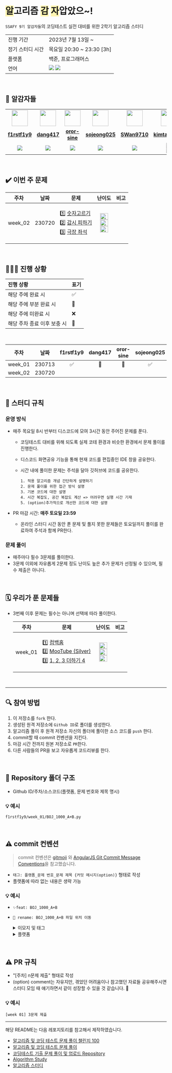 # <span style='background-color: #fff5b1'>알</span>고리즘 <span style='background-color: #fff5b1'>감</span> <span style='background-color: #fff5b1'>자</span>압았으~!

`SSAFY 9기 알감자들`의 코딩테스트 실전 대비를 위한 2학기 알고리즘 스터디

<table>
  <tr>
    <td>진행 기간</td>
    <td>2023년 7월 13일 ~ </td>
  </tr>
  <tr>
    <td>정기 스터디 시간</td>
    <td>목요일 20:30 ~ 23:30 [3h] </td>
  </tr>
  <tr>
    <td>플랫폼</td>
    <td>백준, 프로그래머스</td>
  </tr>
  <tr>
    <td>언어</td>
    <td>
<img src="https://img.shields.io/badge/Python-3776AB?style=for-the-badge&logo=python&logoColor=white">
<img src="https://img.shields.io/badge/Java-007396.svg?&style=for-the-badge&logo=Java&logoColor=white">
    </td>
  </tr>
</table>

<br/>

## 🥔 알감자들

<table>
 <tr>
    <td align="center"><a href="https://github.com/f1rstf1y9"><img src="https://avatars.githubusercontent.com/u/94157035" width="50px;" alt=""></a></td>
    <td align="center"><a href="https://github.com/dang417"><img src="https://avatars.githubusercontent.com/u/122499665" width="50px;" alt=""></a></td>
    <td align="center"><a href="https://github.com/oror-sine"><img src="https://avatars.githubusercontent.com/u/100359826" width="50px;" alt=""></a></td>
    <td align="center"><a href="https://github.com/sojeong025"><img src="https://avatars.githubusercontent.com/u/122499632" width="50px;" alt=""></a></td>
    <td align="center"><a href="https://github.com/SWan9710"><img src="https://avatars.githubusercontent.com/u/122499680" width="50px;" alt=""></a></td>
    <td align="center"><a href="https://github.com/kimta2hwan"><img src="https://avatars.githubusercontent.com/u/96599232" width="50px;" alt=""></a></td>
  </tr>
  <tr>
    <td align="center"><a href="https://github.com/f1rstf1y9"><b>f1rstf1y9</b></a></td>
    <td align="center"><a href="https://github.com/dang417"><b>dang417</b></a></td>
    <td align="center"><a href="https://github.com/oror-sine"><b>oror-sine</b></a></td>
    <td align="center"><a href="https://github.com/sojeong025"><b>sojeong025</b></a></td>
    <td align="center"><a href="https://github.com/SWan9710"><b>SWan9710</b></a></td>
    <td align="center"><a href="https://github.com/kimta2hwan"><b>kimta2hwan</b></a></td>
  </tr>
  <tr> 
    <td align="center"><img src="https://img.shields.io/badge/Python-3776AB?style=for-the-badge&logo=python&logoColor=white"></td>
    <td align="center"><img src="https://img.shields.io/badge/Python-3776AB?style=for-the-badge&logo=python&logoColor=white"></td>
    <td align="center"><img src="https://img.shields.io/badge/Python-3776AB?style=for-the-badge&logo=python&logoColor=white"></td>
    <td align="center"><img src="https://img.shields.io/badge/Python-3776AB?style=for-the-badge&logo=python&logoColor=white"></td>
    <td align="center"><img src="https://img.shields.io/badge/Python-3776AB?style=for-the-badge&logo=python&logoColor=white"></td>
    <td align="center"><img src="https://img.shields.io/badge/Java-007396?style=for-the-badge&logo=java&logoColor=white"><br/><img src="https://img.shields.io/badge/Python-3776AB?style=for-the-badge&logo=python&logoColor=white"></td>
  </tr> 
</table>

<br/>

## ✔️ 이번 주 문제

|  주차   |  날짜  |                                                                                               문제                                                                                               |                                                                                                                               난이도                                                                                                                               |   비고   |
| :-----: | :----: | :----------------------------------------------------------------------------------------------------------------------------------------------------------------------------------------------: | :----------------------------------------------------------------------------------------------------------------------------------------------------------------------------------------------------------------------------------------------------------------: | :------: |
| week_02 | 230720 | <p align=left> 1️⃣ [숫자고르기](https://www.acmicpc.net/problem/2668) <br> 2️⃣ [감시 피하기](https://www.acmicpc.net/problem/18428) <br> 3️⃣ [극장 좌석](https://www.acmicpc.net/problem/2302) </p> | <img height="20px" width="25px" src="https://static.solved.ac/tier_small/11.svg"/> <br> <img height="20px" width="25px" src="https://static.solved.ac/tier_small/11.svg"/> <br> <img height="20px" width="25px" src="https://static.solved.ac/tier_small/10.svg"/> | <br><br> |

<br/>

## 🧑🏻‍💻 진행 상황

| 진행 상황                   | 표기 |
| :-------------------------- | :--- |
| 해당 주에 완료 시           | ✅   |
| 해당 주에 부분 완료 시      | 🔢   |
| 해당 주에 미완료 시         | ❌   |
| 해당 주차 종료 이후 보충 시 | 🔺   |

<br>

|  주차   |  날짜  | f1rstf1y9 | dang417 | oror-sine | sojeong025 | SWan9710 | kimta2hwan |
| :-----: | :----: | :-------: | :-----: | :-------: | :--------: | :------: | :--------: |
| week_01 | 230713 |    ✅     |   🔺    |    🔺     |     ✅     |    ✅    |     ✅     |
| week_02 | 230720 |           |         |           |            |          |            |

<br/>

## 📌 스터디 규칙

### 운영 방식

- 매주 목요일 8시 반부터 디스코드에 모여 3시간 동안 주어진 문제를 푼다.

  - 코딩테스트 대비를 위해 되도록 실제 코테 환경과 비슷한 환경에서 문제 풀이를 진행한다.
  - 디스코드 화면공유 기능을 통해 현재 코드를 편집중인 IDE 창을 공유한다.
  - 시간 내에 풀이한 문제는 주석을 달아 깃허브에 코드를 공유한다.

    ```
    1. 적용 알고리즘 개념 간단하게 설명하기
    2. 문제 풀이를 위한 접근 방식 설명
    3. 기본 코드에 대한 설명
    4. 시간 복잡도, 공간 복잡도 계산 => 어려우면 실행 시간 기재
    5. (option)추가적으로 개선한 코드에 대한 설명
    ```

- PR 마감 시간: **매주 토요일 23:59**
  - 온라인 스터디 시간 동안 푼 문제 및 풀지 못한 문제들은 토요일까지 풀이를 완료하여 주석과 함께 PR한다.

### 문제 풀이

- 매주마다 필수 3문제를 풀이한다.
- 3문제 이외에 자유롭게 2문제 정도 난이도 높은 추가 문제가 선정될 수 있으며, 필수 제출은 아니다.

<br/>

## 🗓 우리가 푼 문제들

- 3번째 이후 문제는 필수는 아니며 선택에 따라 풀이한다.

  |  주차   |                                                                                                   문제                                                                                                    |                                                                                                                               난이도                                                                                                                               |       비고       |
  | :-----: | :-------------------------------------------------------------------------------------------------------------------------------------------------------------------------------------------------------: | :----------------------------------------------------------------------------------------------------------------------------------------------------------------------------------------------------------------------------------------------------------------: | :--------------: |
  | week_01 | <p align=left> 1️⃣ [컴백홈](https://www.acmicpc.net/problem/1189) <br> 2️⃣ [MooTube (Silver)](https://www.acmicpc.net/problem/15591) <br> 3️⃣ [1, 2, 3 더하기 4](https://www.acmicpc.net/problem/15989) </p> | <img height="20px" width="25px" src="https://static.solved.ac/tier_small/10.svg"/> <br> <img height="20px" width="25px" src="https://static.solved.ac/tier_small/11.svg"/> <br> <img height="20px" width="25px" src="https://static.solved.ac/tier_small/10.svg"/> | <br><br><br><br> |

  <br/>

---

## 🔍 참여 방법

1. 이 저장소를 `fork` 한다.
2. 생성된 원격 저장소에 `Github ID`로 폴더를 생성한다.
3. 알고리즘 풀이 후 원격 저장소 자신의 폴더에 풀이한 소스 코드를 `push` 한다.
4. commit할 때 commit 컨벤션을 지킨다.
5. 마감 시간 전까지 원본 저장소로 `PR`한다.
6. 다른 사람들의 PR을 보고 자유롭게 코드리뷰를 한다.

<br/>

## 📁 Repository 폴더 구조

- Github ID/주차/소스코드(플랫폼, 문제 번호와 제목 명시)

### 💡 예시

`f1rstf1y9/week_01/BOJ_1000_A+B.py`

<br/>

## ⚠️ commit 컨벤션

> commit 컨벤션은 [gitmoji](https://gitmoji.dev/)
> 와 [AngularJS Git Commit Message Conventions](https://gist.github.com/stephenparish/9941e89d80e2bc58a153)을 참고했습니다.

- `태그: 플랫폼_문제 번호_문제 제목 {커밋 메시지(option)}` 형태로 작성
- 플랫폼에 따라 없는 내용은 생략 가능

### 💡 예시

- `✨feat: BOJ_1000_A+B`
- `🚚 rename: BOJ_1000_A+B 파일 위치 이동`

  <details>

  <summary> 이모지 및 태그 </summary>

  - 이모지는 선택에 따라 활용한다.

  | 이모지 | 태그     | 설명                                  |
  | :----- | :------- | :------------------------------------ |
  | ✨     | feat     | 새로운 기능 추가                      |
  | 🐛     | fix      | 버그 수정                             |
  | ♻️     | refactor | 코드 리팩토링                         |
  | ✏️     | comment  | 주석 추가(코드 변경 X) 혹은 오타 수정 |
  | 📝     | docs     | README와 같은 문서 수정               |
  | 🔀     | merge    | merge                                 |
  | 🚚     | rename   | 파일, 폴더명 수정 혹은 이동           |

  </details>

  <details>

  <summary> 플랫폼 </summary>

  | 플랫폼       | 태그 |
  | :----------- | :--- |
  | 백준         | BOJ  |
  | 프로그래머스 | PGS  |
  | 리트코드     | LTC  |

  </details>

<br/>

## ⚠️ PR 규칙

- "[주차] n문제 제출" 형태로 작성
- (option) comment는 자유지만, 겪었던 어려움이나 참고했던 자료들 공유해주시면 스터디 모임 때 얘기하면서 같이 성장할 수 있을 것 같습니다. 🙂

### 💡 예시

`[week 01] 3문제 제출`

---

해당 README는 다음 레포지토리를 참고해서 제작하였습니다.

- [알고리즘 및 코딩 테스트 문제 풀이 챌린지 100](https://github.com/ellynhan/challenge100-codingtest-study)
- [알고리즘 및 코딩 테스트 문제 풀이](https://github.com/Seongho0503/Algo_Study)
- [코딩테스트 기출 문제 풀이 및 업로드 Repository](https://github.com/CodeTest-StudyGroup/Code-Test-Study)
- [Algorithm Study](https://github.com/b1urrrr/Algorithm-Study)
- [알고리즘 스터디](https://github.com/CodeSquad-2023-BE-Study/Algorithm-Study)
